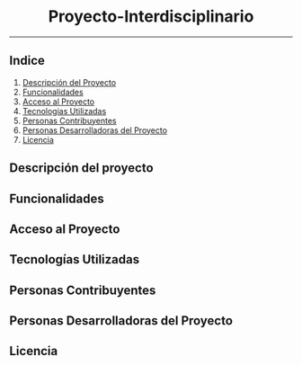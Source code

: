 <h1 align = center>
Proyecto-Interdisciplinario
</h1>

---

## Indice

1. [Descripción del Proyecto](#Descripcion-del-Proyecto)
2. [Funcionalidades](#Funcionalidades)
3. [Acceso al Proyecto](#Acceso-al-Proyecto)
4. [Tecnologias Utilizadas](#Tecnologias-Utilizadas)
5. [Personas Contribuyentes](#Personas-Contribuyentes)
6. [Personas Desarrolladoras del Proyecto](#Personas-Desarrolladoras-del-Proyecto)
7. [Licencia](#Licencia)


## Descripción del proyecto

## Funcionalidades

## Acceso al Proyecto

## Tecnologías Utilizadas

## Personas Contribuyentes

## Personas Desarrolladoras del Proyecto

## Licencia


